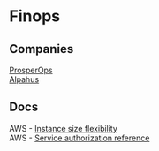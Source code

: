 # Finops

## Companies
[ProsperOps](https://www.prosperops.com/)<br>
[Alpahus](https://alphaus.cloud/en/)

## Docs
AWS - [Instance size flexibility](https://docs.aws.amazon.com/AWSEC2/latest/UserGuide/apply_ri.html#ri-instance-size-flexibility)<br>
AWS - [Service authorization reference](https://docs.aws.amazon.com/service-authorization/latest/reference/reference_policies_actions-resources-contextkeys.html)
